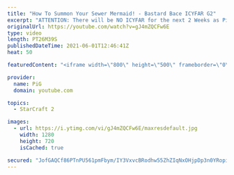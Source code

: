 ```yaml
---
title: "How To Summon Your Sewer Mermaid! - Bastard Bace ICYFAR G2"
excerpt: "ATTENTION: There will be NO ICYFAR for the next 2 Weeks as PiG will be on vacation, he will announce a topic once he returns!  In this week’s episode of I Cast Your Freakin Awesome Replays (ICYFAR) players sent in their replays that had them expand in secrecy.  Like the content? Then consider to leave"
originalUrl: https://youtube.com/watch?v=gJ4mZQCFw6E
type: video
length: PT26M39S
publishedDateTime: 2021-06-01T12:46:41Z
heat: 50

featuredContent: "<iframe width=\"800\" height=\"500\" frameborder=\"0\" src=\"https://www.youtube.com/embed/gJ4mZQCFw6E\" allow=\"accelerometer; autoplay; encrypted-media; gyroscope; picture-in-picture\" allowfullscreen></iframe>"

provider:
  name: PiG
  domain: youtube.com

topics:
  - StarCraft 2

images:
  - url: https://i.ytimg.com/vi/gJ4mZQCFw6E/maxresdefault.jpg
    width: 1280
    height: 720
    isCached: true

secured: "JofGAQCf86PTnPU561pmFbym/IY3VxvcBRodhw55ZhZIqNxOHjpDp3n0YRopi/DBcKdRmUHOON2/X+dSLZWs5cGVlIvYzeQa1n64pfn07U24CBnsppdQNj9oPhC1YXVhP30SkrOItTRxToQJ/B4miWuBIqnH9canfCOYCwQpUS392PLzi/ckufx5zE6NHIvKlj7UavORWvAwaiSsnI0JBRCY9spma03wNKtNVKoQ77qW47CZrkUoX9hE/YZLwHFMuZoVobQDAiFdX4O0fmkmqnbCC3s/OFJ+bLQgbvVti634T0kaResPlUH091AM053Tqc+khMVpB/liq2xlwHCSxcy4XK5xRaIWtptftyzpFU/dZ0cyoDaYedHWjdqTpoWzMs1LGMVI5MFQl+OtO7P1Y3eKlTKO6+GVmrW9DKtoQYg=;COtk7pnUw5VIgyZWGeXyBQ=="
---
```


